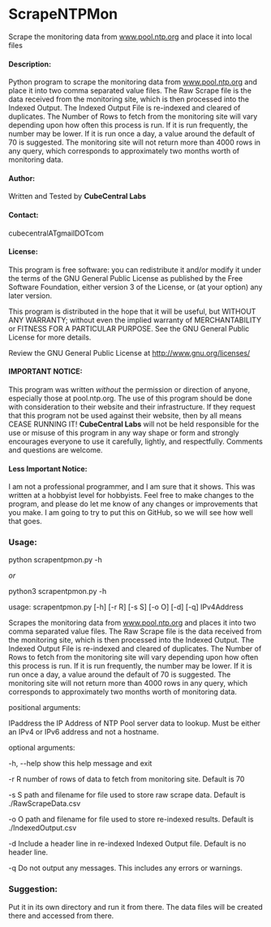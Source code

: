 # ScrapeNTPMon
Scrape the monitoring data from www.pool.ntp.org and place it into local files


#### Description:

Python program to scrape the monitoring data from www.pool.ntp.org and place it into two comma separated value files.
The Raw Scrape file is the data received from the monitoring site, which is then processed into the Indexed Output.
The Indexed Output File is re-indexed and cleared of duplicates.
The Number of Rows to fetch from the monitoring site will vary depending upon how often this process is run.
If it is run frequently, the number may be lower.  If it is run once a day, a value around the default of 70 is suggested.
The monitoring site will not return more than 4000 rows in any query, which corresponds to approximately two months worth of monitoring data.   


#### Author:
Written and Tested by **CubeCentral Labs**

#### Contact:
cubecentralATgmailDOTcom


#### License:
This program is free software: you can redistribute it and/or modify
it under the terms of the GNU General Public License as published by
the Free Software Foundation, either version 3 of the License, or
(at your option) any later version.

This program is distributed in the hope that it will be useful,
but WITHOUT ANY WARRANTY; without even the implied warranty of
MERCHANTABILITY or FITNESS FOR A PARTICULAR PURPOSE.  See the
GNU General Public License for more details.

Review the GNU General Public License at <http://www.gnu.org/licenses/>


#### IMPORTANT NOTICE:

This program was written *without* the permission or direction of anyone, especially those at pool.ntp.org.
The use of this program should be done with consideration to their website and their infrastructure.
If they request that this program not be used against their website, then by all means CEASE RUNNING IT!
**CubeCentral Labs** will not be held responsible for the use or misuse of this program in any way shape or form and
strongly encourages everyone to use it carefully, lightly, and respectfully.  Comments and questions are welcome.


#### Less Important Notice:

I am not a professional programmer, and I am sure that it shows.  This was written at a hobbyist level for hobbyists.
Feel free to make changes to the program, and please do let me know of any changes or improvements that you make.
I am going to try to put this on GitHub, so we will see how well that goes.


### Usage:

python scrapentpmon.py -h

*or*

python3 scrapentpmon.py -h


usage: scrapentpmon.py [-h] [-r R] [-s S] [-o O] [-d] [-q] IPv4Address

Scrapes the monitoring data from www.pool.ntp.org and places it into two comma
separated value files. The Raw Scrape file is the data received from the
monitoring site, which is then processed into the Indexed Output. The Indexed
Output File is re-indexed and cleared of duplicates. The Number of Rows to
fetch from the monitoring site will vary depending upon how often this process
is run. If it is run frequently, the number may be lower. If it is run once a
day, a value around the default of 70 is suggested. The monitoring site will
not return more than 4000 rows in any query, which corresponds to
approximately two months worth of monitoring data.

positional arguments:

  IPaddress   the IP Address of NTP Pool server data to lookup. 
              Must be either an IPv4 or IPv6 address and not a hostname.

optional arguments:

  -h, --help   show this help message and exit
  
  -r R         number of rows of data to fetch from monitoring site. Default is 70
  
  -s S         path and filename for file used to store raw scrape data.  Default is ./RawScrapeData.csv
  
  -o O         path and filename for file used to store re-indexed results.  Default is ./IndexedOutput.csv
  
  -d           Include a header line in re-indexed Indexed Output file.  Default is no header line.
  
  -q           Do not output any messages. This includes any errors or warnings.
  
  



### Suggestion:

Put it in its own directory and run it from there.  The data files will be created there and accessed from there.
